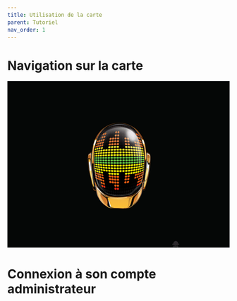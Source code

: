 ```yaml
---
title: Utilisation de la carte
parent: Tutoriel
nav_order: 1
---
```


# Navigation sur la carte 

![Test GIF](assets/images/daft.gif)

# Connexion à son compte administrateur
